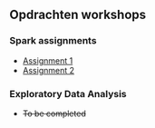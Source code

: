 ## Opdrachten workshops


### Spark assignments
* [Assignment 1](https://github.com/BorisEnthovenSchool/KB74PortfolioBoris/blob/master/online%20courses/assignment1.md)
* [Assignment 2](https://github.com/BorisEnthovenSchool/KB74PortfolioBoris/blob/master/online%20courses/assignment2.md)

### Exploratory Data Analysis
* ~~To be completed~~

